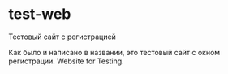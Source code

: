 # test-web
Тестовый сайт с регистрацией 

Как было и написано в названии, это тестовый сайт с окном регистрации.
Website for Testing.

